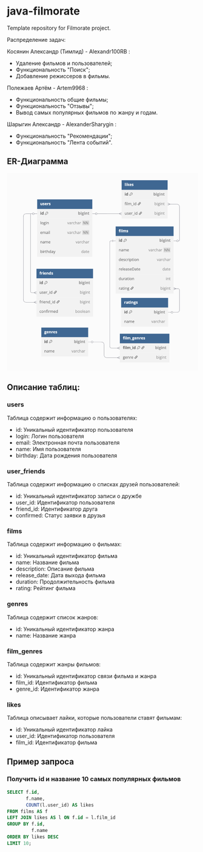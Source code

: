 # java-filmorate
Template repository for Filmorate project.

Распределение задач:

Косянин Александр (Тимлид) - Alexandr100RB :
- Удаление фильмов и пользователей;
- Функциональность "Поиск";
- Добавление режиссеров в фильмы.

Полежаев Артём - Artem9968 :
- Функциональность общие фильмы;
- Функциональность "Отзывы";
- Вывод самых популярных фильмов по жанру и годам.

Шарыгин Александр - AlexanderSharygin :
- Функциональность "Рекомендации";
- Функциональность "Лента событий".

## ER-Диаграмма
![Диаграмма](./dbdiagram.png)

## Описание таблиц:
### users
Таблица содержит информацию о пользователях:

- id: Уникальный идентификатор пользователя
- login: Логин пользователя
- email: Электронная почта пользователя
- name: Имя пользователя
- birthday: Дата рождения пользователя

### user_friends
Таблица содержит информацию о списках друзей пользователей:

- id: Уникальный идентификатор записи о дружбе
- user_id: Идентификатор пользователя
- friend_id: Идентификатор друга
- confirmed: Статус заявки в друзья

### films
Таблица содержит информацию о фильмах:

- id: Уникальный идентификатор фильма
- name: Название фильма
- description: Описание фильма
- release_date: Дата выхода фильма
- duration: Продолжительность фильма
- rating: Рейтинг фильма

### genres
Таблица содержит список жанров:

- id: Уникальный идентификатор жанра
- name: Название жанра

### film_genres
Таблица содержит жанры фильмов:

- id: Уникальный идентификатор связи фильма и жанра
- film_id: Идентификатор фильма
- genre_id: Идентификатор жанра


### likes
Таблица описывает лайки, которые пользователи ставят фильмам:

- id: Уникальный идентификатор лайка
- user_id: Идентификатор пользователя
- film_id: Идентификатор фильма

## Пример запроса

### Получить id и название 10 самых популярных фильмов

```sql
SELECT f.id,
       f.name,
       COUNT(l.user_id) AS likes
FROM films AS f
LEFT JOIN likes AS l ON f.id = l.film_id
GROUP BY f.id, 
         f.name
ORDER BY likes DESC
LIMIT 10;
```
